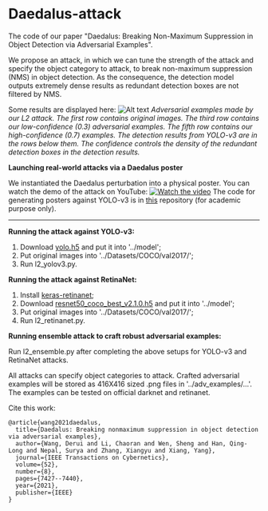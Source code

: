 # Daedalus-attack
The code of our paper "Daedalus: Breaking Non-Maximum Suppression in Object Detection via Adversarial Examples".

We propose an attack, in which we can tune the strength of the attack and specify the object category to attack, to break non-maximum suppression (NMS) in object detection. As the consequence, the detection model outputs extremely dense results as redundant detection boxes are not filtered by NMS.

Some results are displayed here:
![Alt text](resources/l2attack.jpg)
*Adversarial examples made by our L2 attack. The first row contains original images. The third row contains our low-confidence (0.3) adversarial examples. The fifth row contains our high-confidence (0.7) examples. The detection results from YOLO-v3 are in the rows below them. The confidence controls the density of the redundant detection boxes in the detection results.*

**Launching real-world attacks via a Daedalus poster**

We instantiated the Daedalus perturbation into a physical poster. You can watch the demo of the attack on YouTube:
[![Watch the video](https://img.youtube.com/vi/U1LsTl8vufM/maxresdefault.jpg)](https://www.youtube.com/watch?v=U1LsTl8vufM)
The code for generating posters against YOLO-v3 is in [this](https://github.com/NeuralSec/Daedalus-physical) repository (for academic purpose only).

---

**Running the attack against YOLO-v3:**

1. Download [yolo.h5](https://1drv.ms/u/s!AqftEu9YAdEGidZ7vEm-4v4c2sV-Lw) and put it into '../model';
2. Put original images into '../Datasets/COCO/val2017/';
3. Run l2_yolov3.py.

**Running the attack against RetinaNet:**

1. Install [keras-retinanet](https://github.com/fizyr/keras-retinanet);
2. Download [resnet50_coco_best_v2.1.0.h5](https://drive.google.com/file/d/1N6Xg5SOW8Ic4hpC8PoIRvggcstx0HcXw/view?usp=sharing) and put it into '../model';
3. Put original images into '../Datasets/COCO/val2017/';
4. Run l2_retinanet.py.

**Running ensemble attack to craft robust adversarial examples:**

Run l2_ensemble.py after completing the above setups for YOLO-v3 and RetinaNet attacks.

All attacks can specify object categories to attack. Crafted adversarial examples will be stored as 416X416 sized .png files in '../adv_examples/...'. The examples can be tested on official darknet and retinanet.

Cite this work:

```
@article{wang2021daedalus,
  title={Daedalus: Breaking nonmaximum suppression in object detection via adversarial examples},
  author={Wang, Derui and Li, Chaoran and Wen, Sheng and Han, Qing-Long and Nepal, Surya and Zhang, Xiangyu and Xiang, Yang},
  journal={IEEE Transactions on Cybernetics},
  volume={52},
  number={8},
  pages={7427--7440},
  year={2021},
  publisher={IEEE}
}
```
